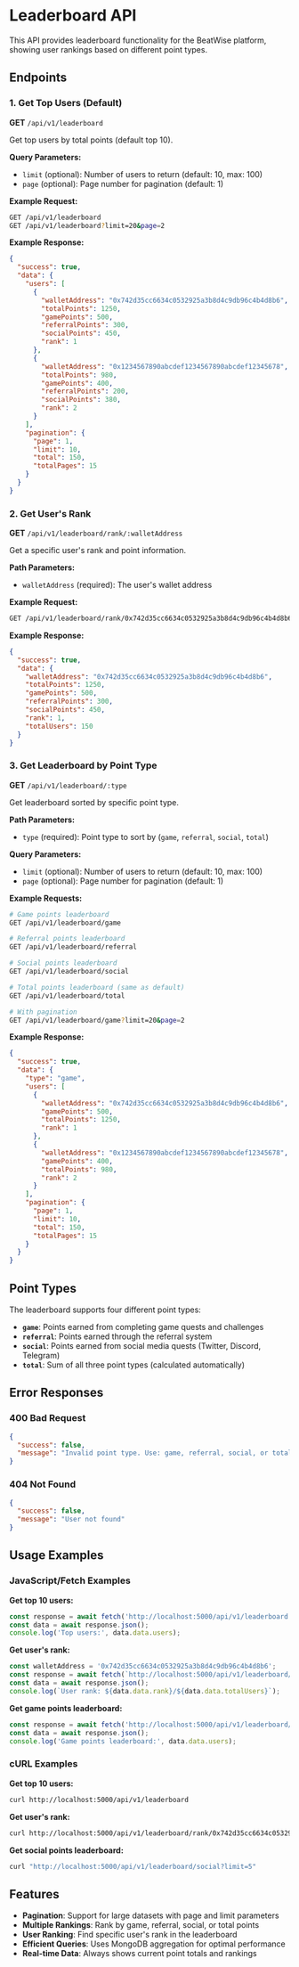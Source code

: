 # Leaderboard API

This API provides leaderboard functionality for the BeatWise platform, showing user rankings based on different point types.

## Endpoints

### 1. Get Top Users (Default)

**GET** `/api/v1/leaderboard`

Get top users by total points (default top 10).

**Query Parameters:**
- `limit` (optional): Number of users to return (default: 10, max: 100)
- `page` (optional): Page number for pagination (default: 1)

**Example Request:**
```bash
GET /api/v1/leaderboard
GET /api/v1/leaderboard?limit=20&page=2
```

**Example Response:**
```json
{
  "success": true,
  "data": {
    "users": [
      {
        "walletAddress": "0x742d35cc6634c0532925a3b8d4c9db96c4b4d8b6",
        "totalPoints": 1250,
        "gamePoints": 500,
        "referralPoints": 300,
        "socialPoints": 450,
        "rank": 1
      },
      {
        "walletAddress": "0x1234567890abcdef1234567890abcdef12345678",
        "totalPoints": 980,
        "gamePoints": 400,
        "referralPoints": 200,
        "socialPoints": 380,
        "rank": 2
      }
    ],
    "pagination": {
      "page": 1,
      "limit": 10,
      "total": 150,
      "totalPages": 15
    }
  }
}
```

### 2. Get User's Rank

**GET** `/api/v1/leaderboard/rank/:walletAddress`

Get a specific user's rank and point information.

**Path Parameters:**
- `walletAddress` (required): The user's wallet address

**Example Request:**
```bash
GET /api/v1/leaderboard/rank/0x742d35cc6634c0532925a3b8d4c9db96c4b4d8b6
```

**Example Response:**
```json
{
  "success": true,
  "data": {
    "walletAddress": "0x742d35cc6634c0532925a3b8d4c9db96c4b4d8b6",
    "totalPoints": 1250,
    "gamePoints": 500,
    "referralPoints": 300,
    "socialPoints": 450,
    "rank": 1,
    "totalUsers": 150
  }
}
```

### 3. Get Leaderboard by Point Type

**GET** `/api/v1/leaderboard/:type`

Get leaderboard sorted by specific point type.

**Path Parameters:**
- `type` (required): Point type to sort by (`game`, `referral`, `social`, `total`)

**Query Parameters:**
- `limit` (optional): Number of users to return (default: 10, max: 100)
- `page` (optional): Page number for pagination (default: 1)

**Example Requests:**
```bash
# Game points leaderboard
GET /api/v1/leaderboard/game

# Referral points leaderboard
GET /api/v1/leaderboard/referral

# Social points leaderboard
GET /api/v1/leaderboard/social

# Total points leaderboard (same as default)
GET /api/v1/leaderboard/total

# With pagination
GET /api/v1/leaderboard/game?limit=20&page=2
```

**Example Response:**
```json
{
  "success": true,
  "data": {
    "type": "game",
    "users": [
      {
        "walletAddress": "0x742d35cc6634c0532925a3b8d4c9db96c4b4d8b6",
        "gamePoints": 500,
        "totalPoints": 1250,
        "rank": 1
      },
      {
        "walletAddress": "0x1234567890abcdef1234567890abcdef12345678",
        "gamePoints": 400,
        "totalPoints": 980,
        "rank": 2
      }
    ],
    "pagination": {
      "page": 1,
      "limit": 10,
      "total": 150,
      "totalPages": 15
    }
  }
}
```

## Point Types

The leaderboard supports four different point types:

- **`game`**: Points earned from completing game quests and challenges
- **`referral`**: Points earned through the referral system
- **`social`**: Points earned from social media quests (Twitter, Discord, Telegram)
- **`total`**: Sum of all three point types (calculated automatically)

## Error Responses

### 400 Bad Request
```json
{
  "success": false,
  "message": "Invalid point type. Use: game, referral, social, or total"
}
```

### 404 Not Found
```json
{
  "success": false,
  "message": "User not found"
}
```

## Usage Examples

### JavaScript/Fetch Examples

**Get top 10 users:**
```javascript
const response = await fetch('http://localhost:5000/api/v1/leaderboard');
const data = await response.json();
console.log('Top users:', data.data.users);
```

**Get user's rank:**
```javascript
const walletAddress = '0x742d35cc6634c0532925a3b8d4c9db96c4b4d8b6';
const response = await fetch(`http://localhost:5000/api/v1/leaderboard/rank/${walletAddress}`);
const data = await response.json();
console.log(`User rank: ${data.data.rank}/${data.data.totalUsers}`);
```

**Get game points leaderboard:**
```javascript
const response = await fetch('http://localhost:5000/api/v1/leaderboard/game?limit=20');
const data = await response.json();
console.log('Game points leaderboard:', data.data.users);
```

### cURL Examples

**Get top 10 users:**
```bash
curl http://localhost:5000/api/v1/leaderboard
```

**Get user's rank:**
```bash
curl http://localhost:5000/api/v1/leaderboard/rank/0x742d35cc6634c0532925a3b8d4c9db96c4b4d8b6
```

**Get social points leaderboard:**
```bash
curl "http://localhost:5000/api/v1/leaderboard/social?limit=5"
```

## Features

- **Pagination**: Support for large datasets with page and limit parameters
- **Multiple Rankings**: Rank by game, referral, social, or total points
- **User Ranking**: Find specific user's rank in the leaderboard
- **Efficient Queries**: Uses MongoDB aggregation for optimal performance
- **Real-time Data**: Always shows current point totals and rankings 